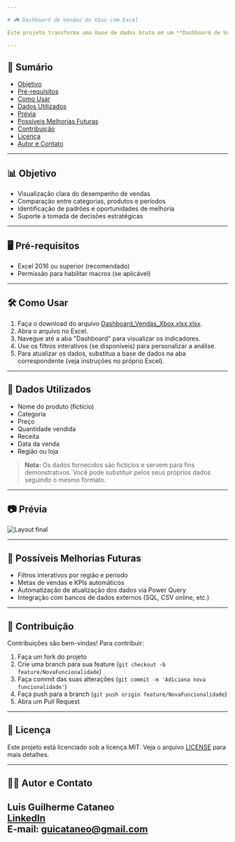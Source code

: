 ```yaml
---

# 🎮 Dashboard de Vendas do Xbox com Excel

Este projeto transforma uma base de dados bruta em um **Dashboard de Vendas interativo e visual** no Excel, focado em produtos Xbox. O objetivo é facilitar a análise de desempenho de vendas por meio de gráficos e KPIs, permitindo insights rápidos e baseados em dados.

---
```


## 📑 Sumário

- [Objetivo](#objetivo)
- [Pré-requisitos](#pré-requisitos)
- [Como Usar](#como-usar)
- [Dados Utilizados](#dados-utilizados)
- [Prévia](#prévia)
- [Possíveis Melhorias Futuras](#possíveis-melhorias-futuras)
- [Contribuição](#contribuição)
- [Licença](#licença)
- [Autor e Contato](#autor-e-contato)

---

## 📊 Objetivo

- Visualização clara do desempenho de vendas
- Comparação entre categorias, produtos e períodos
- Identificação de padrões e oportunidades de melhoria
- Suporte à tomada de decisões estratégicas

---

## 🖥️ Pré-requisitos

- Excel 2016 ou superior (recomendado)
- Permissão para habilitar macros (se aplicável)

---

## 🛠 Como Usar

1. Faça o download do arquivo [Dashboard_Vendas_Xbox.xlsx.xlsx](https://github.com/user-attachments/files/21297649/Dashboard_Vendas_Xbox.xlsx.xlsx).
2. Abra o arquivo no Excel.
3. Navegue até a aba "Dashboard" para visualizar os indicadores.
4. Use os filtros interativos (se disponíveis) para personalizar a análise.
5. Para atualizar os dados, substitua a base de dados na aba correspondente (veja instruções no próprio Excel).

---

## 🧩 Dados Utilizados

- Nome do produto (fictício)
- Categoria
- Preço
- Quantidade vendida
- Receita
- Data da venda
- Região ou loja

> **Nota:** Os dados fornecidos são fictícios e servem para fins demonstrativos. Você pode substituir pelos seus próprios dados seguindo o mesmo formato.

---

## 📷 Prévia

![Layout final ](https://github.com/user-attachments/assets/4bf2699c-94c2-4c72-825a-efdbe4bb9fd4)

---

## 📌 Possíveis Melhorias Futuras

- Filtros interativos por região e período
- Metas de vendas e KPIs automáticos
- Automatização de atualização dos dados via Power Query
- Integração com bancos de dados externos (SQL, CSV online, etc.)

---

## 🤝 Contribuição

Contribuições são bem-vindas! Para contribuir:

1. Faça um fork do projeto
2. Crie uma branch para sua feature (`git checkout -b feature/NovaFuncionalidade`)
3. Faça commit das suas alterações (`git commit -m 'Adiciona nova funcionalidade'`)
4. Faça push para a branch (`git push origin feature/NovaFuncionalidade`)
5. Abra um Pull Request

---

## 📄 Licença

Este projeto está licenciado sob a licença MIT. Veja o arquivo [LICENSE](LICENSE) para mais detalhes.

---

## 👨‍💻 Autor e Contato

**Luis Guilherme Cataneo**  
[LinkedIn](https://www.linkedin.com/in/lgcataneo/)  
E-mail: guicataneo@gmail.com
---



